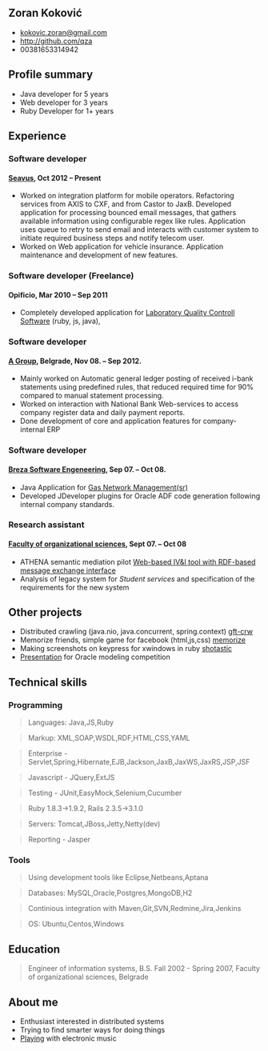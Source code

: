 ## Zoran Koković
 * <kokovic.zoran@gmail.com>
 * <http://github.com/qza>
 * 00381653314942

## Profile summary
 * Java developer for 5 years
 * Web developer for 3 years
 * Ruby Developer for 1+ years
 
## Experience
### Software developer
#### [Seavus][sea], Oct 2012 – Present
 * Worked on integration platform for mobile operators. Refactoring services from AXIS to CXF, and from Castor to JaxB.
   Developed application for processing bounced email messages, that gathers available information using configurable
   regex like rules. Application uses queue to retry to send email and interacts with customer system to initiate 
   required business steps and notify telecom user. 
 * Worked on Web application for vehicle insurance. Application maintenance and development of new features.

### Software developer (Freelance)
#### Opificio, Mar 2010 – Sep 2011
 * Completely developed application for [Laboratory Quality Controll Software][scr] (ruby, js, java), 

### Software developer
#### [A Group][agr], Belgrade, Nov 08. – Sep 2012.
 * Mainly worked on Automatic general ledger posting of received i-bank statements using predefined rules, that reduced
   required time for 90% compared to manual statement processing.
 * Worked on interaction with National Bank Web-services to access company register data and daily payment reports.
 * Done development of core and application features for company-internal ERP

### Software developer
#### [Breza Software Engeneering][bse], Sep 07. – Oct 08.
 * Java Application for [Gas Network Management(sr)][gas]
 * Developed JDeveloper plugins for Oracle ADF code generation following internal company standards.

### Research assistant
#### [Faculty of organizational sciences][fon], Sept 07. – Oct 08
 * ATHENA semantic mediation pilot [Web-based IV&I tool with RDF-based message exchange interface][apo]
 * Analysis of legacy system for *Student services* and specification of the requirements for the new system

## Other projects
 * Distributed crawling (java.nio, java.concurrent, spring.context) [gft-crw]
 * Memorize friends, simple game for facebook (html,js,css) [memorize]
 * Making screenshots on keypress for xwindows in ruby [shotastic]
 * [Presentation][air_pdf] for Oracle modeling competition

## Technical skills

### Programming

 > Languages: Java,JS,Ruby
 
 > Markup: XML,SOAP,WSDL,RDF,HTML,CSS,YAML
 
 > Enterprise - Servlet,Spring,Hibernate,EJB,Jackson,JaxB,JaxWS,JaxRS,JSP,JSF
 
 > Javascript - JQuery,ExtJS

 > Testing - JUnit,EasyMock,Selenium,Cucumber
 
 > Ruby 1.8.3->1.9.2, Rails 2.3.5->3.1.0
 
 > Servers: Tomcat,JBoss,Jetty,Netty(dev)
 
 > Reporting - Jasper
  
### Tools

 > Using development tools like Eclipse,Netbeans,Aptana
 
 > Databases: MySQL,Oracle,Postgres,MongoDB,H2
 
 > Continious integration with Maven,Git,SVN,Redmine,Jira,Jenkins
 
 > OS: Ubuntu,Centos,Windows


## Education

 > Engineer of information systems, B.S. Fall 2002 - Spring 2007, Faculty of organizational sciences, Belgrade

## About me
 * Enthusiast interested in distributed systems
 * Trying to find smarter ways for doing things
 * [Playing][scloud] with electronic music

[apo]:http://sourceforge.net/projects/apolon/
[gas]:http://www.brezasoftware.com/brosure/BrezaGAS.pdf
[bse]:http://www.brezasoftware.com/
[agr]:http://www.agroupm.com/
[fon]:http://www.labis.fon.rs/
[sea]:http://www.seavus.com/
[air_pdf]: http://qza.github.com/Resume/OracleAcademyFinal.pdf
[scr]: http://qza.github.com/Resume/album.html
[memorize]: https://github.com/qza/MemorizeFriends
[shotastic]: https://github.com/qza/shotastic
[gft-crw]: https://github.com/qza/gft-crw
[scloud]: http://soundcloud.com/qza
